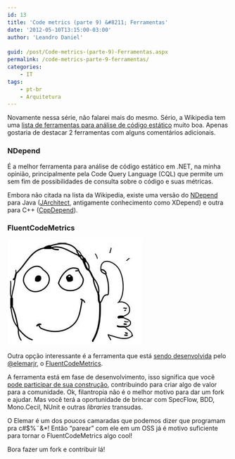 ```yaml
---
id: 13
title: 'Code metrics (parte 9) &#8211; Ferramentas'
date: '2012-05-10T13:15:00-03:00'
author: 'Leandro Daniel'

guid: /post/Code-metrics-(parte-9)-Ferramentas.aspx
permalink: /code-metrics-parte-9-ferramentas/
categories:
    - IT
tags:
    - pt-br
    - Arquitetura
---
```


Novamente nessa série, não falarei mais do mesmo. Sério, a Wikipedia tem uma [lista de ferramentas para análise de código estático](http://en.wikipedia.org/wiki/List_of_tools_for_static_code_analysis) muito boa. Apenas gostaria de destacar 2 ferramentas com alguns comentários adicionais.

### NDepend

É a melhor ferramenta para análise de código estático em .NET, na minha opinião, principalmente pela Code Query Language (CQL) que permite um sem fim de possibilidades de consulta sobre o código e suas métricas.

Embora não citada na lista da Wikipedia, existe uma versão do [NDepend](http://www.ndepend.com) para Java ([JArchitect](http://www.javadepend.com/), antigamente conhecimento como XDepend) e outra para C++ ([CppDepend](http://www.cppdepend.com/)).

### FluentCodeMetrics

![](/assets/pics/memeNice.png)

Outra opção interessante é a ferramenta que está [sendo desenvolvida](http://elemarjr.net/tag/fluentcodemetrics/) pelo [@elemarjr](http://twitter.com/elemarjr), o [FluentCodeMetrics](https://github.com/ElemarJR/FluentCodeMetrics).

A ferramenta está em fase de desenvolvimento, isso significa que você [pode participar de sua construção](https://github.com/ElemarJR/FluentCodeMetrics), contribuindo para criar algo de valor para a comunidade. Ok, filantropia não é o melhor motivo para dar um fork e ajudar. Mas você terá a oportunidade de brincar com SpecFlow, BDD, Mono.Cecil, NUnit e outras *libraries* transudas.

O Elemar é um dos poucos camaradas que podemos dizer que programam pra c#$%¨&amp;\*! Então “parear” com ele em um OSS já é motivo suficiente para tornar o FluentCodeMetrics algo cool!

Bora fazer um fork e contribuir lá!
